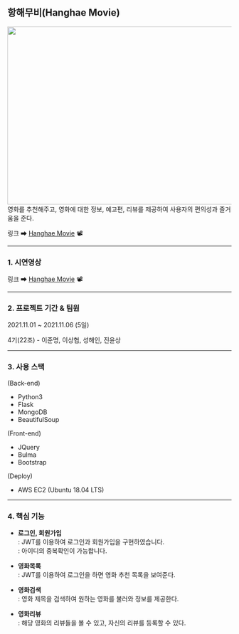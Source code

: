## 항해무비(Hanghae Movie)
<img src="https://ifh.cc/g/t8N6Dj.jpg" width="800px" height="400px"></img>
영화를 추천해주고, 영화에 대한 정보, 예고편, 리뷰를 제공하여 사용자의 편의성과 즐거움을 준다.

링크 ➡ [Hanghae Movie](http://yunsang.shop/) 📽
<hr>

### 1. 시연영상

링크 ➡ [Hanghae Movie](https://www.youtube.com/watch?v=kZzfDnMhKZ4&t=2s) 📽
<hr>

### 2. 프로젝트 기간 & 팀원
2021.11.01 ~ 2021.11.06 (5일)

4기(22조) - 이준명, 이상협, 성해인, 진윤상
<hr>

### 3. 사용 스택
(Back-end)
- Python3
- Flask
- MongoDB
- BeautifulSoup
  
(Front-end)
- JQuery
- Bulma
- Bootstrap

(Deploy)
- AWS EC2 (Ubuntu 18.04 LTS)
<hr>

### 4. 핵심 기능

+ **로그인, 회원가입**   
  : JWT를 이용하여 로그인과 회원가입을 구현하였습니다.   
  : 아이디의 중복확인이 가능합니다.
  
+ **영화목록**   
  : JWT를 이용하여 로그인을 하면 영화 추천 목록을 보여준다.    

+ **영화검색**   
  : 영화 제목을 검색하여 원하는 영화를 불러와 정보를 제공한다.
  
+ **영화리뷰**   
  : 해당 영화의 리뷰들을 볼 수 있고, 자신의 리뷰를 등록할 수 있다.


